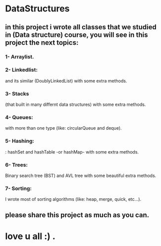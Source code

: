 # DataStructures
## in this project i wrote all classes that we studied in (Data structure) course, you will see in this project the next topics:

### 1- Arraylist.

### 2- Linkedlist:
and its similar (DoublyLinkedList) with some extra methods.

### 3- Stacks
(that built in many differnt data structures) with some extra methods.

### 4- Queues:
with more than one type (like: circularQueue and deque).

### 5- Hashing:
: hashSet and hashTable -or hashMap- with some extra methods.

### 6- Trees: 
Binary search tree (BST) and AVL tree with some beautiful extra methods.

### 7- Sorting: 
I wrote most of sorting algorithms (like: heap, merge, quick, etc...).

## please share this project as much as you can.

# love u all :) .
